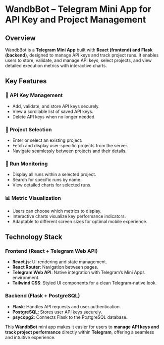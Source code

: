 # **WandbBot – Telegram Mini App for API Key and Project Management**  

## **Overview**  
WandbBot is a **Telegram Mini App** built with **React (frontend) and Flask (backend)**, designed to manage API keys and track project runs. It enables users to store, validate, and manage API keys, select projects, and view detailed execution metrics with interactive charts.  

## **Key Features**  

### 🔑 **API Key Management**  
- Add, validate, and store API keys securely.  
- View a scrollable list of saved API keys.  
- Delete API keys when no longer needed.  

### 📁 **Project Selection**  
- Enter or select an existing project.  
- Fetch and display user-specific projects from the server.  
- Navigate seamlessly between projects and their details.  

### 🚀 **Run Monitoring**  
- Display all runs within a selected project.  
- Search for specific runs by name.  
- View detailed charts for selected runs.  

### 📊 **Metric Visualization**  
- Users can choose which metrics to display.  
- Interactive charts visualize key performance indicators.  
- Adaptable to different screen sizes for optimal mobile experience.  

## **Technology Stack**  

### **Frontend (React + Telegram Web API)**  
- **React.js**: UI rendering and state management.  
- **React Router**: Navigation between pages.  
- **Telegram Web API**: Native integration with Telegram’s Mini Apps environment.  
- **Tailwind CSS**: Styled UI components for a clean Telegram-native look.  

### **Backend (Flask + PostgreSQL)**  
- **Flask**: Handles API requests and user authentication.  
- **PostgreSQL**: Stores user API keys securely.  
- **psycopg2**: Connects Flask to the PostgreSQL database.

This **WandbBot** mini app makes it easier for users to **manage API keys and track project performance** directly within **Telegram**, offering a seamless and intuitive experience.
